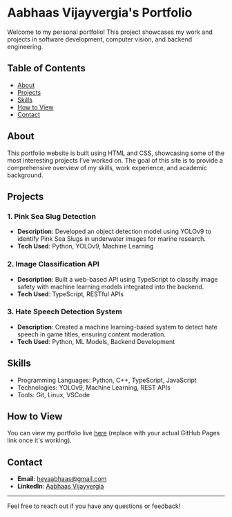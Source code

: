 # Aabhaas Vijayvergia's Portfolio

Welcome to my personal portfolio! This project showcases my work and projects in software development, computer vision, and backend engineering. 

## Table of Contents
- [About](#about)
- [Projects](#projects)
- [Skills](#skills)
- [How to View](#how-to-view)
- [Contact](#contact)

## About
This portfolio website is built using HTML and CSS, showcasing some of the most interesting projects I’ve worked on. The goal of this site is to provide a comprehensive overview of my skills, work experience, and academic background.

## Projects
### 1. Pink Sea Slug Detection
- **Description**: Developed an object detection model using YOLOv9 to identify Pink Sea Slugs in underwater images for marine research.
- **Tech Used**: Python, YOLOv9, Machine Learning

### 2. Image Classification API
- **Description**: Built a web-based API using TypeScript to classify image safety with machine learning models integrated into the backend.
- **Tech Used**: TypeScript, RESTful APIs

### 3. Hate Speech Detection System
- **Description**: Created a machine learning-based system to detect hate speech in game titles, ensuring content moderation.
- **Tech Used**: Python, ML Models, Backend Development

## Skills
- Programming Languages: Python, C++, TypeScript, JavaScript
- Technologies: YOLOv9, Machine Learning, REST APIs
- Tools: Git, Linux, VSCode

## How to View
You can view my portfolio live [here](https://aabhaasv.github.io/Aabhaas-Portfolio/) (replace with your actual GitHub Pages link once it's working).

## Contact
- **Email**: heyaabhaas@gmail.com
- **LinkedIn**: [Aabhaas Vijayvergia](https://www.linkedin.com/in/aabhaasvijayvergia)

---

Feel free to reach out if you have any questions or feedback!
